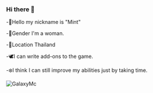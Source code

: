 ### Hi there 👋
-🌱Hello my nickname is "Mint"

-🎀Gender I'm a woman.

-🔹Location Thailand

-🕊️I can write add-ons to the game.

-❄️I think I can still improve my abilities just by taking time.

![GalaxyMc](https://1drv.ms/u/s!AnzNIKlDYHq0gnOqaJ8e7G18gMcy)​
